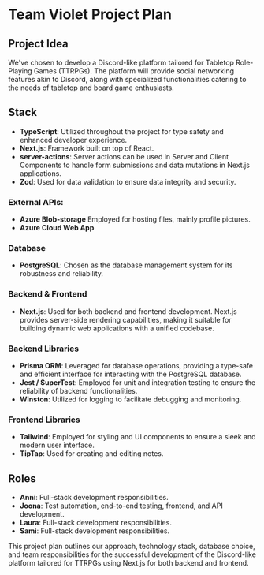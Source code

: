 # Team Violet Project Plan

## Project Idea

We've chosen to develop a Discord-like platform tailored for Tabletop Role-Playing Games (TTRPGs). The platform will provide social networking features akin to Discord, along with specialized functionalities catering to the needs of tabletop and board game enthusiasts.

## Stack

- **TypeScript**: Utilized throughout the project for type safety and enhanced developer experience.
- **Next.js**: Framework built on top of React.
- **server-actions**: Server actions can be used in Server and Client Components to handle form submissions and data mutations in Next.js applications.
- **Zod**: Used for data validation to ensure data integrity and security.

### External APIs:

- **Azure Blob-storage** Employed for hosting files, mainly profile pictures.
- **Azure Cloud Web App**

### Database

- **PostgreSQL**: Chosen as the database management system for its robustness and reliability.

### Backend & Frontend

- **Next.js**: Used for both backend and frontend development. Next.js provides server-side rendering capabilities, making it suitable for building dynamic web applications with a unified codebase.

### Backend Libraries

- **Prisma ORM**: Leveraged for database operations, providing a type-safe and efficient interface for interacting with the PostgreSQL database.
- **Jest / SuperTest**: Employed for unit and integration testing to ensure the reliability of backend functionalities.
- **Winston**: Utilized for logging to facilitate debugging and monitoring.

### Frontend Libraries

- **Tailwind**: Employed for styling and UI components to ensure a sleek and modern user interface.
- **TipTap**: Used for creating and editing notes.

## Roles

- **Anni**: Full-stack development responsibilities.
- **Joona**: Test automation, end-to-end testing, frontend, and API development.
- **Laura**: Full-stack development responsibilities.
- **Sami**: Full-stack development responsibilities.

This project plan outlines our approach, technology stack, database choice, and team responsibilities for the successful development of the Discord-like platform tailored for TTRPGs using Next.js for both backend and frontend.
